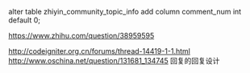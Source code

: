 alter table zhiyin_community_topic_info add column comment_num int default 0;





https://www.zhihu.com/question/38959595

http://codeigniter.org.cn/forums/thread-14419-1-1.html
http://www.oschina.net/question/131681_134745
回复的回复设计